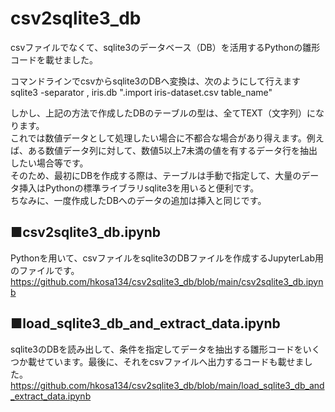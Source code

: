 # csv2sqlite3_db  
csvファイルでなくて、sqlite3のデータベース（DB）を活用するPythonの雛形コードを載せました。  
  
コマンドラインでcsvからsqlite3のDBへ変換は、次のようにして行えます  
sqlite3 -separator , iris.db ".import iris-dataset.csv table_name"  
  
しかし、上記の方法で作成したDBのテーブルの型は、全てTEXT（文字列）になります。  
これでは数値データとして処理したい場合に不都合な場合があり得えます。例えば、ある数値データ列に対して、数値5以上7未満の値を有するデータ行を抽出したい場合等です。  
そのため、最初にDBを作成する際は、テーブルは手動で指定して、大量のデータ挿入はPythonの標準ライブラリsqlite3を用いると便利です。  
ちなみに、一度作成したDBへのデータの追加は挿入と同じです。  
  
  
## ■csv2sqlite3_db.ipynb  
Pythonを用いて、csvファイルをsqlite3のDBファイルを作成するJupyterLab用のファイルです。  
https://github.com/hkosa134/csv2sqlite3_db/blob/main/csv2sqlite3_db.ipynb  
  
## ■load_sqlite3_db_and_extract_data.ipynb  
sqlite3のDBを読み出して、条件を指定してデータを抽出する雛形コードをいくつか載せています。最後に、それをcsvファイルへ出力するコードも載せました。  
https://github.com/hkosa134/csv2sqlite3_db/blob/main/load_sqlite3_db_and_extract_data.ipynb  

